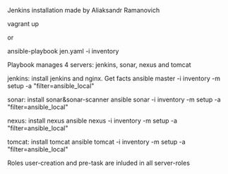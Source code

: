Jenkins installation made by Aliaksandr Ramanovich


vagrant up

or

ansible-playbook jen.yaml -i inventory

Playbook manages 4 servers: jenkins, sonar, nexus and tomcat

jenkins: install jenkins and nginx. Get facts 
ansible master -i inventory -m setup -a "filter=ansible_local"

sonar: install sonar&sonar-scanner
ansible sonar -i inventory -m setup -a "filter=ansible_local"

nexus: install nexus 
ansible nexus -i inventory -m setup -a "filter=ansible_local"

tomcat: install tomcat
ansible tomcat -i inventory -m setup -a "filter=ansible_local"


Roles user-creation and pre-task are inluded in all server-roles